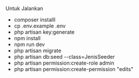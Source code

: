 Untuk Jalankan
- composer installl
- cp .env.example .env
- php artisan key:generate
- npm install
- npm run dev
- php artisan migrate
- php artisan db:seed --class=JenisSeeder
- php artisan permission:create-role admin
- php artisan permission:create-permission "edits"
  
